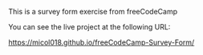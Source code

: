 This is a survey form exercise from freeCodeCamp

You can see the live project at the following URL:

https://micol018.github.io/freeCodeCamp-Survey-Form/

